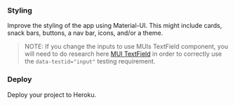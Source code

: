 ### Styling

Improve the styling of the app using Material-UI. This might include cards, snack bars, buttons, a nav bar, icons, and/or a theme.

> NOTE: If you change the inputs to use MUIs TextField component, you will need to do research here [MUI TextField](https://mui.com/material-ui/api/text-field) in order to correctly use the `data-testid="input"` testing requirement.

### Deploy

Deploy your project to Heroku. 
